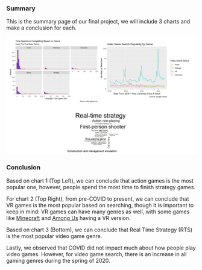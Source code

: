 ### Summary

This is the summary page of our final project, we will include 3 charts and make a conclusion for each.

![Summary Charts](images/summary.jpeg)

### Conclusion

Based on chart 1 (Top Left), we can conclude that action games is the most popular one, however, people spend the most time to finish strategy games.

For chart 2 (Top Right), from pre-COVID to present, we can conclude that VR games is the most popular based on searching, though it is important to keep in mind: VR games can have many genres as well, with some games like [Minecraft](https://www.minecraft.net/en-us/vr) and [Among Us](https://www.innersloth.com/games/among-us-vr/) having a VR version.

Based on chart 3 (Bottom), we can conclude that Real Time Strategy (RTS) is the most popular video game genre.

Lastly, we observed that COVID did not impact much about how people play video games. However, for video game search, there is an increase in all gaming genres during the spring of 2020.
